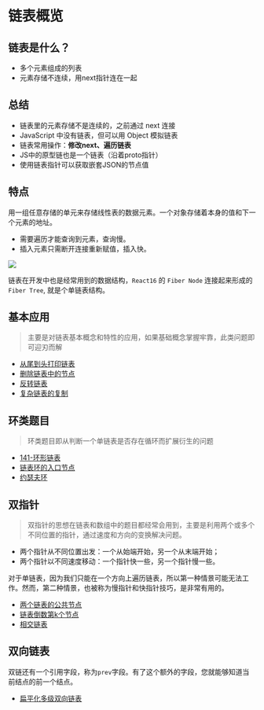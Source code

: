 # 链表概览

## 链表是什么？
- 多个元素组成的列表
- 元素存储不连续，用next指针连在一起

## 总结
- 链表里的元素存储不是连续的，之前通过 next 连接
- JavaScript 中没有链表，但可以用 Object 模拟链表
- 链表常用操作：**修改next、遍历链表**
- JS中的原型链也是一个链表（沿着proto指针）
- 使用链表指针可以获取嵌套JSON的节点值

## 特点

用一组任意存储的单元来存储线性表的数据元素。一个对象存储着本身的值和下一个元素的地址。

- 需要遍历才能查询到元素，查询慢。
- 插入元素只需断开连接重新赋值，插入快。

![](https://i.loli.net/2019/08/18/K7ysIF3qXzTJxUN.jpg)

链表在开发中也是经常用到的数据结构，`React16` 的 `Fiber Node` 连接起来形成的`Fiber Tree`, 就是个单链表结构。

## 基本应用
> 主要是对链表基本概念和特性的应用，如果基础概念掌握牢靠，此类问题即可迎刃而解

- [从尾到头打印链表](./从尾到头打印链表.md)
- [删除链表中的节点](./删除链表中的节点.md)
- [反转链表](./反转链表.md)
- [复杂链表的复制](./复杂链表的复制.md)


## 环类题目
> 环类题目即从判断一个单链表是否存在循环而扩展衍生的问题

- [141-环形链表](./141-环形链表.md)
- [链表环的入口节点](./链表环的入口节点.md)
- [约瑟夫环]('./约瑟夫环.md)

## 双指针
> 双指针的思想在链表和数组中的题目都经常会用到，主要是利用两个或多个不同位置的指针，通过速度和方向的变换解决问题。

- 两个指针从不同位置出发：一个从始端开始，另一个从末端开始；
- 两个指针以不同速度移动：一个指针快一些，另一个指针慢一些。

对于单链表，因为我们只能在一个方向上遍历链表，所以第一种情景可能无法工作。然而，第二种情景，也被称为慢指针和快指针技巧，是非常有用的。

- [两个链表的公共节点](./两个链表的公共节点.md)
- [链表倒数第k个节点](./链表倒数第k个节点.md)
- [相交链表](./相交链表.md)

## 双向链表
双链还有一个引用字段，称为`prev`字段。有了这个额外的字段，您就能够知道当前结点的前一个结点。

- [扁平化多级双向链表](./扁平化多级双向链表.md)